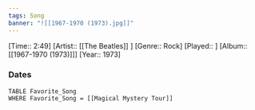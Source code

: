 ```yaml
---
tags: Song  
banner: "![[1967-1970 (1973).jpg]]"
---
```

[Time:: 2:49]
[Artist:: [[The Beatles]] ]
[Genre:: Rock]
[Played:: ]
[Album:: [[1967-1970 (1973)]]]
[Year:: 1973]
### Dates
````dataview
TABLE Favorite_Song
WHERE Favorite_Song = [[Magical Mystery Tour]]
````